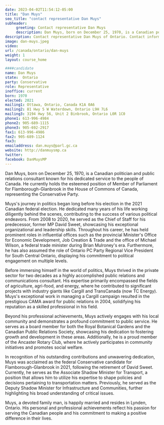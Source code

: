 ```yaml
---
date: 2023-04-02T11:54:12-05:00
title: "Dan Muys"
seo_title: "contact representative Dan Muys"
subheader:
     greeting: Contact representative Dan Muys
     description: Dan Muys, born on December 25, 1970, is a Canadian politician and public relations consultant known for his dedicated service to the people of Canada.
description: Contact representative Dan Muys of Ontario. Contact information for Dan Muys includes email address, phone number, and mailing address.
image: dan-muys.jpeg
video:
url: /canada/ontario/dan-muys
weight: 1
layout: course_home

####candidate
name: Dan Muys
state:	Ontario
party: Conservative
role: Representative
inoffice: current
born: 1970
elected: 2021
mailing1: Ottawa, Ontario, Canada K1A 0A6
mailing2: 81 Hwy 5 W Waterdown, Ontario L9H 7L6
mailing3: 3194 Hwy 56, Unit 2 Binbrook, Ontario L0R 1C0
phone1: 613-996-4984
phone2: 905-689-1115
phone3: 905-692-2917
fax1: 613-996-4986
fax2: 905-689-1124
fax3:
emailaddress: dan.muys@parl.gc.ca
website: http://danmuysmp.ca
twitter:
facebook: DanMuysMP
---
```


Dan Muys, born on December 25, 1970, is a Canadian politician and public relations consultant known for his dedicated service to the people of Canada. He currently holds the esteemed position of Member of Parliament for Flamborough-Glanbrook in the House of Commons of Canada, representing the Conservative Party.

Muys's journey in politics began long before his election in the 2021 Canadian federal election. He dedicated many years of his life working diligently behind the scenes, contributing to the success of various political endeavors. From 2008 to 2020, he served as the Chief of Staff for his predecessor, former MP David Sweet, showcasing his exceptional organizational and leadership skills. Throughout his career, he has held prominent roles in influential offices such as the provincial Minister's Office for Economic Development, Job Creation & Trade and the office of Michael Wilson, a federal trade minister during Brian Mulroney's era. Furthermore, he has also assumed the role of Ontario PC Party Regional Vice President for South Central Ontario, displaying his commitment to political engagement on multiple levels.

Before immersing himself in the world of politics, Muys thrived in the private sector for two decades as a highly accomplished public relations and communications consultant. His expertise primarily encompassed the fields of agriculture, agri-food, and energy, where he contributed to significant projects with industry giants like Cargill and TransCanada (now TC Energy). Muys's exceptional work in managing a Cargill campaign resulted in the prestigious CAMA award for public relations in 2004, solidifying his reputation as a skilled professional in his field.

Beyond his professional achievements, Muys actively engages with his local community and demonstrates a profound commitment to public service. He serves as a board member for both the Royal Botanical Gardens and the Canadian Public Relations Society, showcasing his dedication to fostering growth and development in these areas. Additionally, he is a proud member of the Ancaster Rotary Club, where he actively participates in community initiatives and promotes social welfare.

In recognition of his outstanding contributions and unwavering dedication, Muys was acclaimed as the federal Conservative candidate for Flamborough-Glanbrook in 2021, following the retirement of David Sweet. Currently, he serves as the Associate Shadow Minister for Transport, a position that allows him to utilize his expertise to shape policies and decisions pertaining to transportation matters. Previously, he served as the Deputy Shadow Minister for Infrastructure and Communities, further highlighting his broad understanding of critical issues.

Muys, a devoted family man, is happily married and resides in Lynden, Ontario. His personal and professional achievements reflect his passion for serving the Canadian people and his commitment to making a positive difference in their lives.
